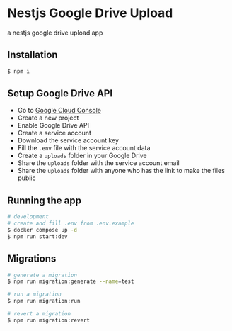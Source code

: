 # Nestjs Google Drive Upload

a nestjs google drive upload app

## Installation

```bash
$ npm i
```

## Setup Google Drive API

- Go to [Google Cloud Console](https://console.cloud.google.com/)
- Create a new project
- Enable Google Drive API
- Create a service account
- Download the service account key
- Fill the `.env` file with the service account data
- Create a `uploads` folder in your Google Drive
- Share the `uploads` folder with the service account email
- Share the `uploads` folder with anyone who has the link to make the files public

## Running the app

```bash
# development
# create and fill .env from .env.example
$ docker compose up -d
$ npm run start:dev
```

## Migrations

```bash
# generate a migration
$ npm run migration:generate --name=test

# run a migration
$ npm run migration:run

# revert a migration
$ npm run migration:revert
```
